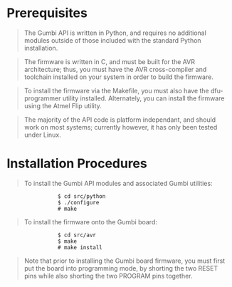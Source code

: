 # Prerequisites #

> The Gumbi API is written in Python, and requires no additional modules
> outside of those included with the standard Python installation.

> The firmware is written in C, and must be built for the AVR architecture;
> thus, you must have the AVR cross-compiler and toolchain installed on
> your system in order to build the firmware.

> To install the firmware via the Makefile, you must also have the dfu-programmer
> utility installed. Alternately, you can install the firmware using the
> Atmel Flip utility.

> The majority of the API code is platform independant, and should work on
> most systems; currently however, it has only been tested under Linux.

# Installation Procedures #

> To install the Gumbi API modules and associated Gumbi utilities:
```
                $ cd src/python
                $ ./configure
                # make
```
> To install the firmware onto the Gumbi board:
```
                $ cd src/avr
                $ make
                # make install
```
> Note that prior to installing the Gumbi board firmware, you must first
> put the board into programming mode, by shorting the two RESET pins while
> also shorting the two PROGRAM pins together.